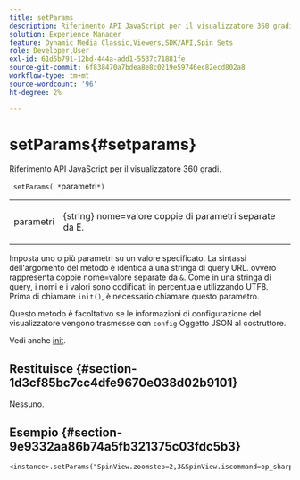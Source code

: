 ```yaml
---
title: setParams
description: Riferimento API JavaScript per il visualizzatore 360 gradi.
solution: Experience Manager
feature: Dynamic Media Classic,Viewers,SDK/API,Spin Sets
role: Developer,User
exl-id: 61d5b791-12bd-444a-add1-5537c71881fe
source-git-commit: 6f838470a7bdea8e8c0219e59746ec82ecd802a8
workflow-type: tm+mt
source-wordcount: '96'
ht-degree: 2%

---
```


# setParams{#setparams}

Riferimento API JavaScript per il visualizzatore 360 gradi.

` setParams( *`parametri`*)`

<table id="table_896DFF34A68A403DB93A6D597461A573"> 
 <tbody> 
  <tr> 
   <td colname="col1"> <p> <span class="codeph"> <span class="varname"> parametri</span> </span> </p> </td> 
   <td colname="col2"> <p> <span class="codeph"> {string}</span> nome=valore coppie di parametri separate da <span class="codeph"> E</span>. </p> </td> 
  </tr> 
 </tbody> 
</table>

Imposta uno o più parametri su un valore specificato. La sintassi dell&#39;argomento del metodo è identica a una stringa di query URL. ovvero rappresenta coppie nome=valore separate da `&`. Come in una stringa di query, i nomi e i valori sono codificati in percentuale utilizzando UTF8. Prima di chiamare `init()`, è necessario chiamare questo parametro.

Questo metodo è facoltativo se le informazioni di configurazione del visualizzatore vengono trasmesse con `config` Oggetto JSON al costruttore.

Vedi anche [init](../../../c-html5-s7-aem-asset-viewers/c-html5-spin-viewer-about/c-html5-spin-viewer-javascriptapiref/r-html5-spin-viewer-javascriptapiref-init.md#reference-bb4428c155e541b79797f96e17c068ae).

## Restituisce {#section-1d3cf85bc7cc4dfe9670e038d02b9101}

Nessuno.

## Esempio {#section-9e9332aa86b74a5fb321375c03fdc5b3}

```
<instance>.setParams("SpinView.zoomstep=2,3&SpinView.iscommand=op_sharpen%3d1")
```
